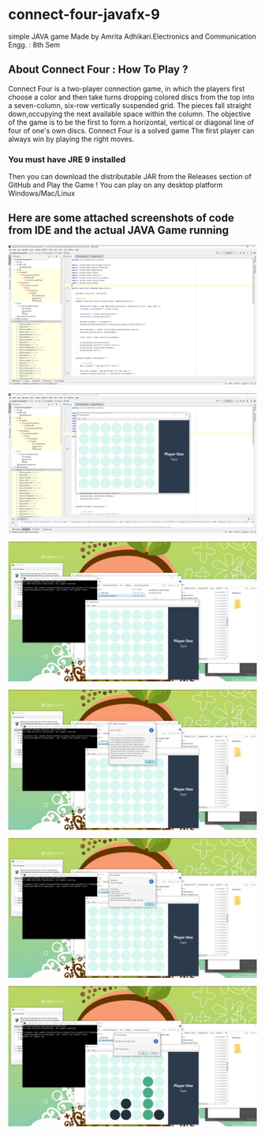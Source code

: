 # connect-four-javafx-9
simple JAVA game Made by Amrita Adhikari.Electronics and Communication Engg. : 8th Sem

## About Connect Four : How To Play ?
Connect Four is a two-player connection game, in which the players first choose a color and then take turns dropping colored discs from the top into a seven-column, six-row vertically suspended grid. The pieces fall straight down,occupying the next available space within the column. The objective of the game is to be the first to form a horizontal, vertical or diagonal line of four of one's own discs. Connect Four is a solved game The first player can always win by playing the right moves.

### You must have JRE 9 installed
Then you can download the distributable JAR from the Releases section of GitHub and Play the Game !
You can play on any desktop platform Windows/Mac/Linux

## Here are some attached screenshots of code from IDE and the actual JAVA Game running

![1.png](https://github.com/04amrita/connect-four-javafx-9/blob/main/blob/C%20(1).png?raw=true)

![2.png](https://github.com/04amrita/connect-four-javafx-9/blob/main/blob/C%20(2).png?raw=true)

![3.png](https://github.com/04amrita/connect-four-javafx-9/blob/main/blob/C%20(3).png?raw=true)

![4.png](https://github.com/04amrita/connect-four-javafx-9/blob/main/blob/C%20(4).png?raw=true)

![5.png](https://github.com/04amrita/connect-four-javafx-9/blob/main/blob/C%20(5).png?raw=true)

![6.png](https://github.com/04amrita/connect-four-javafx-9/blob/main/blob/C%20(6).png?raw=true)
